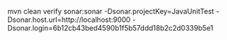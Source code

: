 mvn clean verify sonar:sonar -Dsonar.projectKey=JavaUnitTest -Dsonar.host.url=http://localhost:9000 -Dsonar.login=6b12cb43bed4590b1f5b57ddd18b2c2d0339b5e1
